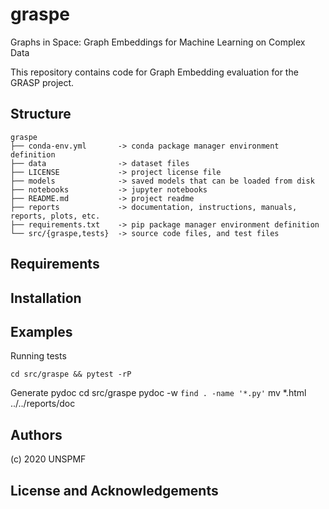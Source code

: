 # graspe
Graphs in Space: Graph Embeddings for Machine Learning on Complex Data

This repository contains code for Graph Embedding evaluation for the GRASP project.

## Structure

    graspe
    ├── conda-env.yml       -> conda package manager environment definition
    ├── data                -> dataset files
    ├── LICENSE             -> project license file
    ├── models              -> saved models that can be loaded from disk
    ├── notebooks           -> jupyter notebooks
    ├── README.md           -> project readme
    ├── reports             -> documentation, instructions, manuals, reports, plots, etc.
    ├── requirements.txt    -> pip package manager environment definition
    └── src/{graspe,tests}  -> source code files, and test files

## Requirements

## Installation

## Examples

Running tests

    cd src/graspe && pytest -rP

Generate pydoc
    cd src/graspe
    pydoc -w `find . -name '*.py'`
    mv *.html ../../reports/doc

## Authors

(c) 2020 UNSPMF

## License and Acknowledgements
